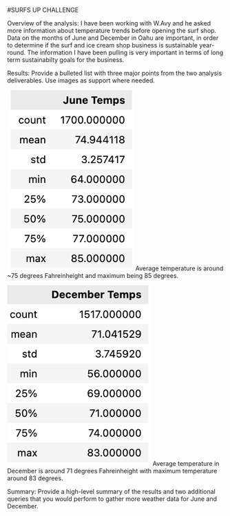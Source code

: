 #SURFS UP CHALLENGE

Overview of the analysis: 
I have been working with W.Avy and he asked more information about temperature trends before opening the surf shop. Data on the months of June and December in Oahu are important, in order to determine if the surf and ice cream shop business is sustainable year-round. The information I have been pulling is very important in terms of long term sustainabilty goals for the business.


Results: 
Provide a bulleted list with three major points from the two analysis deliverables. Use images as support where needed.

![June_temps.png](Resources/June_temps.png)
Average temperature is around ~75 degrees Fahreinheight and maximum being 85 degrees. 

![Dec_temps.png](Resources/Dec_temps.png)
Average temperature in December is around 71 degrees Fahreinheight with maximum temperature around 83 degrees.

Summary: 
Provide a high-level summary of the results and two additional queries that you would perform to gather more weather data for June and December.
